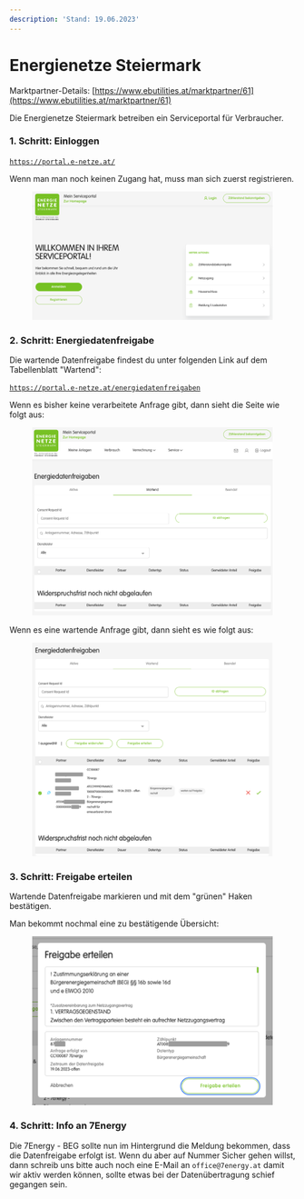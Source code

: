 ```yaml
---
description: 'Stand: 19.06.2023'
---
```


# Energienetze Steiermark

Marktpartner-Details: [https://www.ebutilities.at/marktpartner/61](https://www.ebutilities.at/marktpartner/61)

Die Energienetze Steiermark betreiben ein Serviceportal für Verbraucher.&#x20;

### 1. Schritt: Einloggen&#x20;

[`https://portal.e-netze.at/`](https://portal.e-netze.at/)

Wenn man man noch keinen Zugang hat, muss man sich zuerst registrieren.&#x20;

<figure><img src="../../.gitbook/assets/image (20).png" alt=""><figcaption></figcaption></figure>

### 2. Schritt: Energiedatenfreigabe

Die wartende Datenfreigabe findest du unter folgenden Link auf dem Tabellenblatt "Wartend":

[`https://portal.e-netze.at/energiedatenfreigaben`](https://portal.e-netze.at/energiedatenfreigaben)

Wenn es bisher keine verarbeitete Anfrage gibt, dann sieht die Seite wie folgt aus: &#x20;

<figure><img src="../../.gitbook/assets/image (21).png" alt=""><figcaption></figcaption></figure>

Wenn es eine wartende Anfrage gibt, dann sieht es wie folgt aus:&#x20;

<figure><img src="../../.gitbook/assets/image (24).png" alt=""><figcaption></figcaption></figure>

### 3. Schritt: Freigabe erteilen&#x20;

Wartende Datenfreigabe markieren und mit dem "grünen" Haken bestätigen.&#x20;

Man bekommt nochmal eine zu bestätigende Übersicht:&#x20;

<div align="left" data-full-width="false">

<figure><img src="../../.gitbook/assets/image (23).png" alt=""><figcaption></figcaption></figure>

</div>

### 4. Schritt: Info an 7Energy

Die 7Energy - BEG sollte nun im Hintergrund die Meldung bekommen, dass die Datenfreigabe erfolgt ist. Wenn du aber auf Nummer Sicher gehen willst, dann schreib uns bitte auch noch eine E-Mail an `office@7energy.at`  damit wir aktiv werden können, sollte etwas bei der Datenübertragung schief gegangen sein.&#x20;
